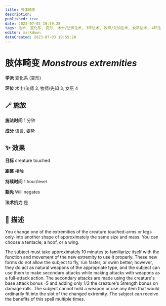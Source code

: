 ```yaml
---
title: 肢体畸变
description: 
published: true
date: 2023-07-03 19:59:28
tags: 法术, 变化系, 变形, 术士/法师法术, 3环法术, 牧师/先知法术, 女巫法术, 4环法术
editor: markdown
dateCreated: 2023-07-03 19:59:28
---
```


# **肢体畸变** *Monstrous extremities*

**学派** 变化系 (变形) 

**环位** 术士/法师 3, 牧师/先知 3, 女巫 4

## 🪄 施放

**施法时间** 1 分钟

**成分** 语言, 姿势

## ✨ 效果 

**目标** creature touched 

**距离** 接触  

**持续时间** 1 hour/level 

**豁免** Will negates

**法术抗力** 是

## 📖 描述

You change one of the extremities of the creature touched-arms or legs only-into another shape of approximately the same size and mass. You can choose a tentacle, a hoof, or a wing.

The subject must take approximately 10 minutes to familiarize itself with the function and movement of the new extremity to use it properly. These new forms do not allow the subject to fly, run faster, or swim better; however, they do act as natural weapons of the appropriate type, and the subject can use them to make secondary attacks while making attacks with weapons as a full-attack action. The secondary attacks are made using the creature's base attack bonus -5 and adding only 1/2 the creature's Strength bonus on damage rolls. The subject cannot hold a weapon or use any item that would ordinarily fit into the slot of the changed extremity. The subject can receive the benefits of this spell multiple times.
    